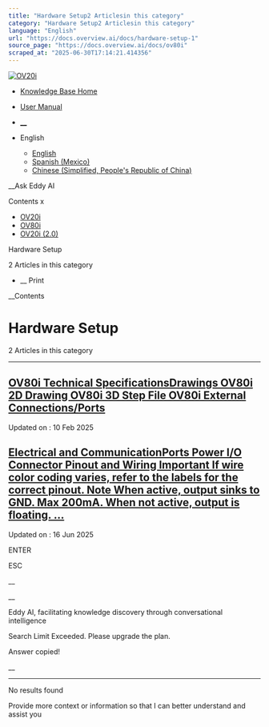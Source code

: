 ```yaml
---
title: "Hardware Setup2 Articlesin this category"
category: "Hardware Setup2 Articlesin this category"
language: "English"
url: "https://docs.overview.ai/docs/hardware-setup-1"
source_page: "https://docs.overview.ai/docs/ov80i"
scraped_at: "2025-06-30T17:14:21.414356"
---
```


[ ![OV20i](https://cdn.document360.io/logo/863daf20-40fe-49e9-9c91-e3c6cfba55d1/2e22ebf07a24460d8065cff0cb46d3d4-OverviewLogo.png) ](https://www.overview.ai)

  * [Knowledge Base Home](https://docs.overview.ai)
  * [User Manual](https://docs.overview.ai/docs)



  * [ __](/v1/en)
  * English

    * [ English ](/docs/en/hardware-setup-1 "en")
    * [ Spanish \(Mexico\) ](/docs/es-mx/hardware-setup-1 "es-mx")
    * [ Chinese \(Simplified, People's Republic of China\) ](/docs/zh-cn/hardware-setup-1 "zh-cn")




__Ask Eddy AI

Contents x

  * [ OV20i  ](start-here)
  * [ OV80i  ](start-here-1)
  * [ OV20i \(2.0\)  ](faq)



Hardware Setup

2 Articles  in this category




  *  __ Print




 __Contents

# Hardware Setup

2 Articles  in this category

* * *

## [OV80i Technical SpecificationsDrawings OV80i 2D Drawing OV80i 3D Step File OV80i External Connections/Ports](/docs/technical-specifications-ov80i-1)

Updated on : 10 Feb 2025

## [Electrical and CommunicationPorts Power I/O Connector Pinout and Wiring Important If wire color coding varies, refer to the labels for the correct pinout. Note When active, output sinks to GND. Max 200mA. When not active, output is floating. ...](/docs/electrical-and-communication-1)

Updated on : 16 Jun 2025

ENTER

ESC

 __

__

Eddy AI, facilitating knowledge discovery through conversational intelligence

Search Limit Exceeded. Please upgrade the plan.

Answer copied\!

__

__ __

No results found

Provide more context or information so that I can better understand and assist you
